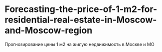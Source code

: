 # Forecasting-the-price-of-1-m2-for-residential-real-estate-in-Moscow-and-Moscow-region
Прогнозирование цены 1 м2 на жилую недвижимость в Москве и МО
